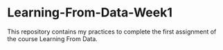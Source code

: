 # Learning-From-Data-Week1
This repository contains my practices to complete the first assignment of the course Learning From Data.
